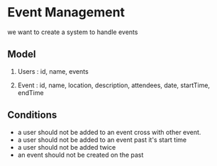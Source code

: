
# Event Management

we want to create a system to handle events



## Model
 1. Users : id, name, events

 2. Event : id, name, location, description, attendees, date, startTime, endTime


 

## Conditions
- a user should not be added to an event cross with other event.
- a user should not be added to an event past it's start time
- a user should not be added twice
- an event should not be created on the past



